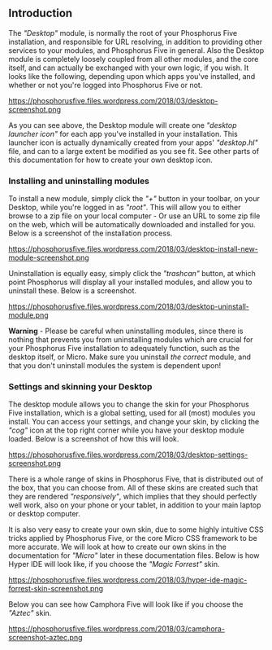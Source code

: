 ## Introduction

The _"Desktop"_ module, is normally the root of your Phosphorus Five installation, and responsible for URL resolving,
in addition to providing other services to your modules, and Phosphorus Five in general. Also the Desktop module
is completely loosely coupled from all other modules, and the core itself, and can actually be exchanged with your
own logic, if you wish. It looks like the following, depending upon which apps you've installed, and whether
or not you're logged into Phosphorus Five or not.

https://phosphorusfive.files.wordpress.com/2018/03/desktop-screenshot.png

As you can see above, the Desktop module will create one _"desktop launcher icon"_ for each app you've
installed in your installation. This launcher icon is actually dynamically created from your apps'
_"desktop.hl"_ file, and can to a large extent be modified as you see fit. See other parts of this
documentation for how to create your own desktop icon.

### Installing and uninstalling modules

To install a new module, simply click the _"+"_ button in your toolbar, on your Desktop, while you're
logged in as _"root"_. This will allow you to either browse to a zip file on your local computer -
Or use an URL to some zip file on the web, which will be automatically downloaded and installed for
you. Below is a screenshot of the installation process.

https://phosphorusfive.files.wordpress.com/2018/03/desktop-install-new-module-screenshot.png

Uninstallation is equally easy, simply click the _"trashcan"_ button, at which point Phosphorus will
display all your installed modules, and allow you to uninstall these. Below is a screenshot.

https://phosphorusfive.files.wordpress.com/2018/03/desktop-uninstall-module.png

**Warning** - Please be careful when uninstalling modules, since there is nothing that prevents you from
uninstalling modules which are crucial for your Phosphorus Five installation to adequately function, such
as the desktop itself, or Micro. Make sure you uninstall _the correct_ module, and that you don't uninstall
modules the system is dependent upon!

### Settings and skinning your Desktop

The desktop module allows you to change the skin for your Phosphorus Five installation, which is a global
setting, used for all (most) modules you install. You can access your settings, and change your skin,
by clicking the _"cog"_ icon at the top right corner while you have your desktop module loaded. Below
is a screenshot of how this will look.

https://phosphorusfive.files.wordpress.com/2018/03/desktop-settings-screenshot.png

There is a whole range of skins in Phosphorus Five, that is distributed out of the box, that
you can choose from. All of these skins are created such that they are rendered _"responsively"_,
which implies that they should perfectly well work, also on your phone or your tablet, in addition
to your main laptop or desktop computer.

It is also very easy to create your own skin, due to some highly intuitive CSS tricks applied
by Phosphorus Five, or the core Micro CSS framework to be more accurate. We will look at how to
create our own skins in the documentation for _"Micro"_ later in these documentation files. Below
is how Hyper IDE will look like, if you choose the _"Magic Forrest"_ skin.

https://phosphorusfive.files.wordpress.com/2018/03/hyper-ide-magic-forrest-skin-screenshot.png

Below you can see how Camphora Five will look like if you choose the _"Aztec"_ skin.

https://phosphorusfive.files.wordpress.com/2018/03/camphora-screenshot-aztec.png
